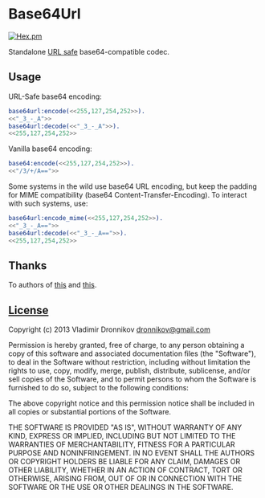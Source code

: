 Base64Url
==============

[![Hex.pm](https://img.shields.io/hexpm/v/base64url.svg)](https://hex.pm/packages/base64url)

Standalone [URL safe](http://tools.ietf.org/html/rfc4648) base64-compatible codec.

Usage
--------------

URL-Safe base64 encoding:
```erlang
base64url:encode(<<255,127,254,252>>).
<<"_3_-_A">>
base64url:decode(<<"_3_-_A">>).
<<255,127,254,252>>
```

Vanilla base64 encoding:
```erlang
base64:encode(<<255,127,254,252>>).
<<"/3/+/A==">>
```

Some systems in the wild use base64 URL encoding, but keep the padding for MIME compatibility (base64 Content-Transfer-Encoding). To interact with such systems, use:
```erlang
base64url:encode_mime(<<255,127,254,252>>).
<<"_3_-_A==">>
base64url:decode(<<"_3_-_A==">>).
<<255,127,254,252>>
```

Thanks
--------------

To authors of [this](https://github.com/basho/riak_control/blob/master/src/base64url.erl) and [this](https://github.com/mochi/mochiweb/blob/master/src/mochiweb_base64url.erl).

[License](base64url/blob/master/LICENSE.txt)
-------

Copyright (c) 2013 Vladimir Dronnikov <dronnikov@gmail.com>

Permission is hereby granted, free of charge, to any person obtaining a copy of
this software and associated documentation files (the "Software"), to deal in
the Software without restriction, including without limitation the rights to
use, copy, modify, merge, publish, distribute, sublicense, and/or sell copies of
the Software, and to permit persons to whom the Software is furnished to do so,
subject to the following conditions:

The above copyright notice and this permission notice shall be included in all
copies or substantial portions of the Software.

THE SOFTWARE IS PROVIDED "AS IS", WITHOUT WARRANTY OF ANY KIND, EXPRESS OR
IMPLIED, INCLUDING BUT NOT LIMITED TO THE WARRANTIES OF MERCHANTABILITY, FITNESS
FOR A PARTICULAR PURPOSE AND NONINFRINGEMENT. IN NO EVENT SHALL THE AUTHORS OR
COPYRIGHT HOLDERS BE LIABLE FOR ANY CLAIM, DAMAGES OR OTHER LIABILITY, WHETHER
IN AN ACTION OF CONTRACT, TORT OR OTHERWISE, ARISING FROM, OUT OF OR IN
CONNECTION WITH THE SOFTWARE OR THE USE OR OTHER DEALINGS IN THE SOFTWARE.
